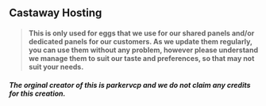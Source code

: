 ## Castaway Hosting
> #### This is only used for eggs that we use for our shared panels and/or dedicated panels for our customers. As we update them regularly, you can use them without any problem, however please understand we manage them to suit our taste and preferences, so that may not suit your needs.

##### The orginal creator of this is parkervcp and we do not claim any credits for this creation.

